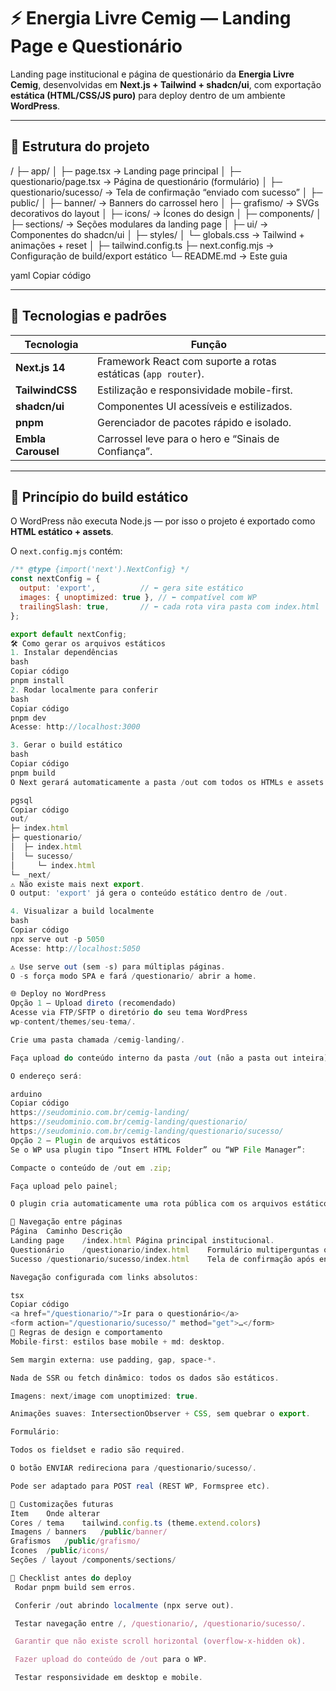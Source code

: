 # ⚡️ Energia Livre Cemig — Landing Page e Questionário

Landing page institucional e página de questionário da **Energia Livre Cemig**, desenvolvidas em **Next.js + Tailwind + shadcn/ui**, com exportação **estática (HTML/CSS/JS puro)** para deploy dentro de um ambiente **WordPress**.

---

## 🧭 Estrutura do projeto

/
├─ app/
│ ├─ page.tsx → Landing page principal
│ ├─ questionario/page.tsx → Página de questionário (formulário)
│ ├─ questionario/sucesso/ → Tela de confirmação “enviado com sucesso”
│
├─ public/
│ ├─ banner/ → Banners do carrossel hero
│ ├─ grafismo/ → SVGs decorativos do layout
│ ├─ icons/ → Ícones do design
│
├─ components/
│ ├─ sections/ → Seções modulares da landing page
│ ├─ ui/ → Componentes do shadcn/ui
│
├─ styles/
│ └─ globals.css → Tailwind + animações + reset
│
├─ tailwind.config.ts
├─ next.config.mjs → Configuração de build/export estático
└─ README.md → Este guia

yaml
Copiar código

---

## 🚀 Tecnologias e padrões

| Tecnologia         | Função                                                        |
| ------------------ | ------------------------------------------------------------- |
| **Next.js 14**     | Framework React com suporte a rotas estáticas (`app router`). |
| **TailwindCSS**    | Estilização e responsividade mobile-first.                    |
| **shadcn/ui**      | Componentes UI acessíveis e estilizados.                      |
| **pnpm**           | Gerenciador de pacotes rápido e isolado.                      |
| **Embla Carousel** | Carrossel leve para o hero e “Sinais de Confiança”.           |

---

## 🧩 Princípio do build estático

O WordPress não executa Node.js — por isso o projeto é exportado como **HTML estático + assets**.

O `next.config.mjs` contém:

```js
/** @type {import('next').NextConfig} */
const nextConfig = {
  output: 'export',          // ⬅️ gera site estático
  images: { unoptimized: true }, // ⬅️ compatível com WP
  trailingSlash: true,       // ⬅️ cada rota vira pasta com index.html
};

export default nextConfig;
🛠️ Como gerar os arquivos estáticos
1. Instalar dependências
bash
Copiar código
pnpm install
2. Rodar localmente para conferir
bash
Copiar código
pnpm dev
Acesse: http://localhost:3000

3. Gerar o build estático
bash
Copiar código
pnpm build
O Next gerará automaticamente a pasta /out com todos os HTMLs e assets:

pgsql
Copiar código
out/
├─ index.html
├─ questionario/
│  ├─ index.html
│  └─ sucesso/
│     └─ index.html
└─ _next/
⚠️ Não existe mais next export.
O output: 'export' já gera o conteúdo estático dentro de /out.

4. Visualizar a build localmente
bash
Copiar código
npx serve out -p 5050
Acesse: http://localhost:5050

⚠️ Use serve out (sem -s) para múltiplas páginas.
O -s força modo SPA e fará /questionario/ abrir a home.

🌐 Deploy no WordPress
Opção 1 — Upload direto (recomendado)
Acesse via FTP/SFTP o diretório do seu tema WordPress
wp-content/themes/seu-tema/.

Crie uma pasta chamada /cemig-landing/.

Faça upload do conteúdo interno da pasta /out (não a pasta out inteira).

O endereço será:

arduino
Copiar código
https://seudominio.com.br/cemig-landing/
https://seudominio.com.br/cemig-landing/questionario/
https://seudominio.com.br/cemig-landing/questionario/sucesso/
Opção 2 — Plugin de arquivos estáticos
Se o WP usa plugin tipo “Insert HTML Folder” ou “WP File Manager”:

Compacte o conteúdo de /out em .zip;

Faça upload pelo painel;

O plugin cria automaticamente uma rota pública com os arquivos estáticos.

🔗 Navegação entre páginas
Página	Caminho	Descrição
Landing page	/index.html	Página principal institucional.
Questionário	/questionario/index.html	Formulário multiperguntas obrigatório.
Sucesso	/questionario/sucesso/index.html	Tela de confirmação após envio.

Navegação configurada com links absolutos:

tsx
Copiar código
<a href="/questionario/">Ir para o questionário</a>
<form action="/questionario/sucesso/" method="get">…</form>
🧱 Regras de design e comportamento
Mobile-first: estilos base mobile + md: desktop.

Sem margin externa: use padding, gap, space-*.

Nada de SSR ou fetch dinâmico: todos os dados são estáticos.

Imagens: next/image com unoptimized: true.

Animações suaves: IntersectionObserver + CSS, sem quebrar o export.

Formulário:

Todos os fieldset e radio são required.

O botão ENVIAR redireciona para /questionario/sucesso/.

Pode ser adaptado para POST real (REST WP, Formspree etc).

🧩 Customizações futuras
Item	Onde alterar
Cores / tema	tailwind.config.ts (theme.extend.colors)
Imagens / banners	/public/banner/
Grafismos	/public/grafismo/
Ícones	/public/icons/
Seções / layout	/components/sections/

🧼 Checklist antes do deploy
 Rodar pnpm build sem erros.

 Conferir /out abrindo localmente (npx serve out).

 Testar navegação entre /, /questionario/, /questionario/sucesso/.

 Garantir que não existe scroll horizontal (overflow-x-hidden ok).

 Fazer upload do conteúdo de /out para o WP.

 Testar responsividade em desktop e mobile.
```
